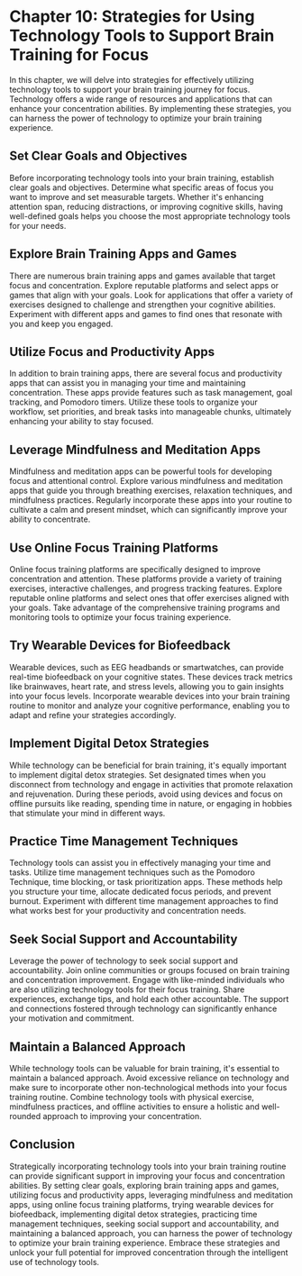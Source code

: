Chapter 10: Strategies for Using Technology Tools to Support Brain Training for Focus
=====================================================================================

In this chapter, we will delve into strategies for effectively utilizing technology tools to support your brain training journey for focus. Technology offers a wide range of resources and applications that can enhance your concentration abilities. By implementing these strategies, you can harness the power of technology to optimize your brain training experience.

Set Clear Goals and Objectives
------------------------------

Before incorporating technology tools into your brain training, establish clear goals and objectives. Determine what specific areas of focus you want to improve and set measurable targets. Whether it's enhancing attention span, reducing distractions, or improving cognitive skills, having well-defined goals helps you choose the most appropriate technology tools for your needs.

Explore Brain Training Apps and Games
-------------------------------------

There are numerous brain training apps and games available that target focus and concentration. Explore reputable platforms and select apps or games that align with your goals. Look for applications that offer a variety of exercises designed to challenge and strengthen your cognitive abilities. Experiment with different apps and games to find ones that resonate with you and keep you engaged.

Utilize Focus and Productivity Apps
-----------------------------------

In addition to brain training apps, there are several focus and productivity apps that can assist you in managing your time and maintaining concentration. These apps provide features such as task management, goal tracking, and Pomodoro timers. Utilize these tools to organize your workflow, set priorities, and break tasks into manageable chunks, ultimately enhancing your ability to stay focused.

Leverage Mindfulness and Meditation Apps
----------------------------------------

Mindfulness and meditation apps can be powerful tools for developing focus and attentional control. Explore various mindfulness and meditation apps that guide you through breathing exercises, relaxation techniques, and mindfulness practices. Regularly incorporate these apps into your routine to cultivate a calm and present mindset, which can significantly improve your ability to concentrate.

Use Online Focus Training Platforms
-----------------------------------

Online focus training platforms are specifically designed to improve concentration and attention. These platforms provide a variety of training exercises, interactive challenges, and progress tracking features. Explore reputable online platforms and select ones that offer exercises aligned with your goals. Take advantage of the comprehensive training programs and monitoring tools to optimize your focus training experience.

Try Wearable Devices for Biofeedback
------------------------------------

Wearable devices, such as EEG headbands or smartwatches, can provide real-time biofeedback on your cognitive states. These devices track metrics like brainwaves, heart rate, and stress levels, allowing you to gain insights into your focus levels. Incorporate wearable devices into your brain training routine to monitor and analyze your cognitive performance, enabling you to adapt and refine your strategies accordingly.

Implement Digital Detox Strategies
----------------------------------

While technology can be beneficial for brain training, it's equally important to implement digital detox strategies. Set designated times when you disconnect from technology and engage in activities that promote relaxation and rejuvenation. During these periods, avoid using devices and focus on offline pursuits like reading, spending time in nature, or engaging in hobbies that stimulate your mind in different ways.

Practice Time Management Techniques
-----------------------------------

Technology tools can assist you in effectively managing your time and tasks. Utilize time management techniques such as the Pomodoro Technique, time blocking, or task prioritization apps. These methods help you structure your time, allocate dedicated focus periods, and prevent burnout. Experiment with different time management approaches to find what works best for your productivity and concentration needs.

Seek Social Support and Accountability
--------------------------------------

Leverage the power of technology to seek social support and accountability. Join online communities or groups focused on brain training and concentration improvement. Engage with like-minded individuals who are also utilizing technology tools for their focus training. Share experiences, exchange tips, and hold each other accountable. The support and connections fostered through technology can significantly enhance your motivation and commitment.

Maintain a Balanced Approach
----------------------------

While technology tools can be valuable for brain training, it's essential to maintain a balanced approach. Avoid excessive reliance on technology and make sure to incorporate other non-technological methods into your focus training routine. Combine technology tools with physical exercise, mindfulness practices, and offline activities to ensure a holistic and well-rounded approach to improving your concentration.

Conclusion
----------

Strategically incorporating technology tools into your brain training routine can provide significant support in improving your focus and concentration abilities. By setting clear goals, exploring brain training apps and games, utilizing focus and productivity apps, leveraging mindfulness and meditation apps, using online focus training platforms, trying wearable devices for biofeedback, implementing digital detox strategies, practicing time management techniques, seeking social support and accountability, and maintaining a balanced approach, you can harness the power of technology to optimize your brain training experience. Embrace these strategies and unlock your full potential for improved concentration through the intelligent use of technology tools.
